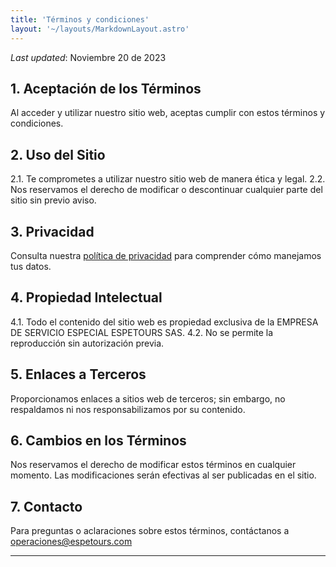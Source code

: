 ```yaml
---
title: 'Términos y condiciones'
layout: '~/layouts/MarkdownLayout.astro'
---
```


_Last updated_: Noviembre 20 de 2023


## 1. Aceptación de los Términos

Al acceder y utilizar nuestro sitio web, aceptas cumplir con estos términos y condiciones.

## 2. Uso del Sitio

2.1. Te comprometes a utilizar nuestro sitio web de manera ética y legal.
2.2. Nos reservamos el derecho de modificar o descontinuar cualquier parte del sitio sin previo aviso.

## 3. Privacidad

Consulta nuestra [política de privacidad](/data) para comprender cómo manejamos tus datos.

## 4. Propiedad Intelectual

4.1. Todo el contenido del sitio web es propiedad exclusiva de la EMPRESA DE SERVICIO ESPECIAL ESPETOURS SAS.
4.2. No se permite la reproducción sin autorización previa.

## 5. Enlaces a Terceros

Proporcionamos enlaces a sitios web de terceros; sin embargo, no respaldamos ni nos responsabilizamos por su contenido.

## 6. Cambios en los Términos

Nos reservamos el derecho de modificar estos términos en cualquier momento. Las modificaciones serán efectivas al ser publicadas en el sitio.

## 7. Contacto

Para preguntas o aclaraciones sobre estos términos, contáctanos a operaciones@espetours.com

---


